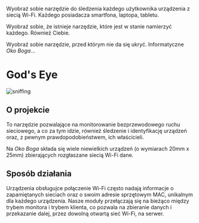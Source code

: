 Wyobraź sobie narzędzie do śledzenia każdego użytkownika urządzenia z siecią Wi-Fi. Każdego posiadacza smartfona, laptopa, tabletu.

Wyobraź sobie, że istnieje narzędzie, które jest w stanie namierzyć każdego. Również Ciebie.

Wyobraź sobie narzędzie, przed którym nie da się ukryć. Informatyczne _Oko Boga_...

# God's Eye

![*sniffing*](https://sokoloowski.pl/assets/projekty/sniffer.gif)

## O projekcie

To narzędzie pozwalające na monitorowanie bezprzewodowego ruchu sieciowego, a co za tym idzie, również śledzenie i identyfikację urządzeń oraz, z pewnym prawdopodobieństwem, ich właścicieli.

Na _Oko Boga_ składa się wiele niewielkich urządzeń (o wymiarach 20mm x 25mm) zbierających rozgłaszane siecią Wi-Fi dane.

## Sposób działania

Urządzenia obsługujce połączenie Wi-Fi często nadają informacje o zapamiętanych sieciach oraz o swoim adresie sprzętowym MAC, unikalnym dla każdego urządzenia. Nasze moduły przełączają się na bieżąco między trybem monitora i trybem klienta, co pozwala na zbieranie danych i przekazanie dalej, przez dowolną otwartą sieć Wi-Fi, na serwer.